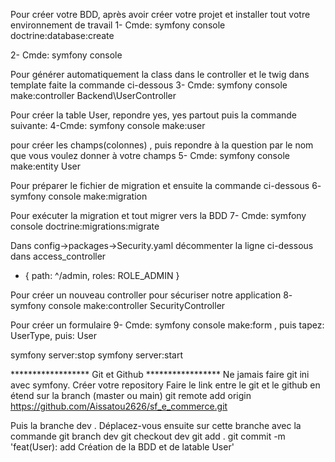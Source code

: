 Pour créer votre BDD, après avoir créer votre projet et installer tout votre environnement de travail
1- Cmde: symfony console doctrine:database:create

2- Cmde: symfony console

Pour générer automatiquement la class dans le controller et le twig dans template faite la commande ci-dessous
3- Cmde: symfony console make:controller Backend\UserController

 Pour créer la table User, repondre yes, yes partout puis la commande suivante:
4-Cmde: symfony console make:user 

pour créer les champs(colonnes) , puis repondre à la question par le nom que vous voulez donner à votre champs
5- Cmde: symfony console make:entity User

Pour préparer le fichier de migration et ensuite la commande ci-dessous
6- symfony console make:migration

Pour exécuter la migration et tout migrer vers la BDD
7- Cmde: symfony console doctrine:migrations:migrate

Dans config->packages->Security.yaml décommenter la ligne ci-dessous dans access_controller
 - { path: ^/admin, roles: ROLE_ADMIN } 

Pour créer un nouveau controller pour sécuriser notre application
8- symfony console make:controller SecurityController

Pour créer un formulaire
9- Cmde: symfony console make:form , puis tapez: UserType, puis: User

symfony server:stop
symfony server:start




******************  Git et Github  *****************
Ne jamais faire git ini avec symfony.
Créer votre repository
Faire le link entre le git et le github en étend sur la branch (master ou main)
git remote add origin https://github.com/Aissatou2626/sf_e_commerce.git

Puis la branche dev . Déplacez-vous ensuite sur cette branche avec la commande
git branch dev
git checkout dev
git add .
git commit -m 'feat(User): add Création de la BDD et de latable User'